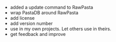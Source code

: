 * added a update command to RawPasta
* wrap PastaDB around RawPasta
* add license
* add version number
* use in my own projects. Let others use in theirs.
* get feedback and improve